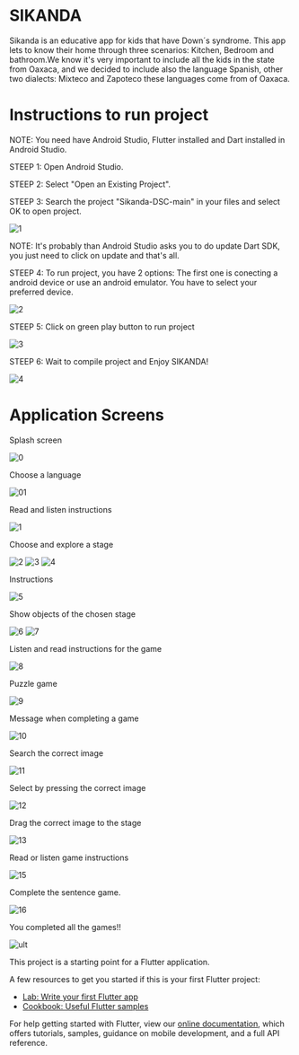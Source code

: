 # SIKANDA

Sikanda is an educative app for kids that have Down´s syndrome. This app lets to know their home through three scenarios: Kitchen, Bedroom and bathroom.We know it's very important to include all the kids in the state from Oaxaca, and we decided to include also the language Spanish, other two dialects: Mixteco and Zapoteco these languages come from of Oaxaca.
# Instructions to run project

NOTE: You need have Android Studio, Flutter installed and Dart installed in Android Studio.

STEEP 1: Open Android Studio.

STEEP 2: Select "Open an Existing Project".

STEEP 3: Search the project "Sikanda-DSC-main" in your files and select OK to open project.

![1](https://user-images.githubusercontent.com/56168229/114310397-4b1c4e80-9ab0-11eb-989c-b00441320e89.PNG)

NOTE: It's probably than Android Studio asks you to do update Dart SDK, you just need to click on update and that's all.

STEEP 4:  To run project, you have 2 options: The first one is conecting a android device or use an android emulator. 
You have to select your preferred device.

![2](https://user-images.githubusercontent.com/56168229/114311752-96852b80-9ab5-11eb-8870-bf715e935132.png)

STEEP 5: Click on green play button to run project

![3](https://user-images.githubusercontent.com/56168229/114311312-dea34e80-9ab3-11eb-94c5-349d4f943eba.png)

STEEP 6: Wait to compile project and Enjoy SIKANDA!

![4](https://user-images.githubusercontent.com/56168229/114311284-c7646100-9ab3-11eb-8ad2-e83e1a8db333.png)

# Application Screens 

Splash screen

![0](https://user-images.githubusercontent.com/56168229/123891052-f0abc500-d91d-11eb-9743-c6a0eb112a91.png)

Choose a language

![01](https://user-images.githubusercontent.com/56168229/123891064-f6090f80-d91d-11eb-82c9-dd247941ab9d.png)

Read and listen instructions

![1](https://user-images.githubusercontent.com/56168229/123889591-711cf680-d91b-11eb-8414-45bc386c908e.png)

Choose and explore a stage

![2](https://user-images.githubusercontent.com/56168229/123889644-914cb580-d91b-11eb-8cfd-7059c8c9f33b.png)
![3](https://user-images.githubusercontent.com/56168229/123889672-9e69a480-d91b-11eb-83ba-e55f0ba17229.png)
![4](https://user-images.githubusercontent.com/56168229/123889718-afb2b100-d91b-11eb-8524-8a8642497f72.png)

Instructions

![5](https://user-images.githubusercontent.com/56168229/123889861-ebe61180-d91b-11eb-8d8b-9eb5c088ce99.png)

Show objects of the chosen stage

![6](https://user-images.githubusercontent.com/56168229/123890002-22bc2780-d91c-11eb-981c-2603ca9b40e2.png)
![7](https://user-images.githubusercontent.com/56168229/123890025-2bacf900-d91c-11eb-8a18-d9ab78a8efef.png)


Listen and read instructions for the game

![8](https://user-images.githubusercontent.com/56168229/123890098-4bdcb800-d91c-11eb-8448-ddf5723ef26c.png)

Puzzle game

![9](https://user-images.githubusercontent.com/56168229/123890141-5dbe5b00-d91c-11eb-8bb2-ea78c9384337.png)


Message when completing a game

![10](https://user-images.githubusercontent.com/56168229/123890191-6d3da400-d91c-11eb-9d40-b0ecc95bf485.png)

Search the correct image

![11](https://user-images.githubusercontent.com/56168229/123890316-9fe79c80-d91c-11eb-8039-88e45a58fd1b.png)

Select by pressing the correct image

![12](https://user-images.githubusercontent.com/56168229/123890497-e9d08280-d91c-11eb-8cd7-72ca657fbcdf.png)

Drag the correct image to the stage

![13](https://user-images.githubusercontent.com/56168229/123890482-e50bce80-d91c-11eb-97f4-6dad4f9fedc5.png)

Read or listen game instructions

![15](https://user-images.githubusercontent.com/56168229/123890581-108eb900-d91d-11eb-9442-6ebba89f4ec1.png)

Complete the sentence game.

![16](https://user-images.githubusercontent.com/56168229/123890661-33b96880-d91d-11eb-8631-1f24e3ef8158.png)

You completed all the games!!

![ult](https://user-images.githubusercontent.com/56168229/123891098-05885880-d91e-11eb-9479-bf3e75b7deae.png)

This project is a starting point for a Flutter application.

A few resources to get you started if this is your first Flutter project:

- [Lab: Write your first Flutter app](https://flutter.dev/docs/get-started/codelab)
- [Cookbook: Useful Flutter samples](https://flutter.dev/docs/cookbook)

For help getting started with Flutter, view our
[online documentation](https://flutter.dev/docs), which offers tutorials,
samples, guidance on mobile development, and a full API reference.
